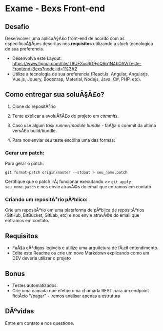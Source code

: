 # Exame - Bexs Front-end

## Desafio

Desenvolver uma aplicaÃ§Ã£o front-end de acordo com as especificaÃ§Ãµes descritas nos **requisitos** utilizando a _stack_ tecnologica de sua preferencia.

- Desenvolva este Layout: https://www.figma.com/file/T8UFXxs6G9yIQRq1N4bOAV/Teste-Frontend-Bexs?node-id=1%3A2
- Utilize a tecnologia de sua preferencia (ReactJs, Angular, Angularjs, Vue.js, Jquery, Bootstrap, Material, Nodejs, Java, C#, PHP, etc).

## Como entregar sua soluÃ§Ã£o?

1. Clone do repositÃ³rio

2. Tente explicar a evoluÃ§Ã£o do projeto em _commits_.

3. Caso use algum _task runner_/_module bundle_ - faÃ§a o commit da ultima versÃ£o build/bundle.

4. Para nos enviar seu teste escolha uma das formas:

### Gerar um patch:

Para gerar o patch:

```
git format-patch origin/master --stdout > seu_nome.patch
```

Certifique que o patch irÃ¡ funcionar executando >> `git apply seu_nome.patch` e nos envie atravÃ©s do email que entramos em contato

### Criando um repositÃ³rio pÃºblico:

Crie um repositÃ³rio em uma plataforma de pÃºblica de repositÃ³rios (GitHub, BitBucket, GitLab, etc) e nos envie atravÃ©s do email que entramos em contato.

## Requisitos

- FaÃ§a cÃ³digos legiveis e utilize uma arquitetura de fÃ¡cil entendimento.
- Edite este Readme ou crie um novo Markdown explicando como um DEV deveria utilizar o projeto

## Bonus

- Testes automatizados.
- Crie uma camada que efetue uma chamada REST para um endpoint fictÃ­cio "/pagar" - iremos analisar apenas a estrutura

## DÃºvidas

Entre em contato e nos questione.
